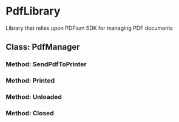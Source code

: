 # PdfLibrary
Library that relies upon PDFium SDK for managing PDF documents

## Class: PdfManager ##

### Method: SendPdfToPrinter ###

### Method: Printed ###

### Method: Unloaded ###

### Method: Closed ###
